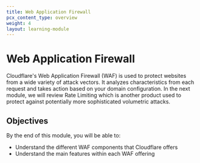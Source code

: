 ```yaml
---
title: Web Application Firewall
pcx_content_type: overview
weight: 4
layout: learning-module
---
```


# Web Application Firewall

Cloudflare's Web Application Firewall (WAF) is used to protect websites from a wide variety of attack vectors. It analyzes characteristics from each request and takes action based on your domain configuration. In the next module, we will review Rate Limiting which is another product used to protect against potentially more sophisticated volumetric attacks.

## Objectives

By the end of this module, you will be able to:

- Understand the different WAF components that Cloudflare offers  
- Understand the main features within each WAF offering
